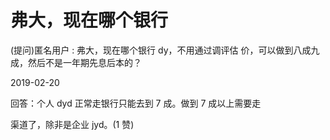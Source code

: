 # 弗大，现在哪个银行

(提问)匿名用户 : 弗大，现在哪个银行 dy，不用通过调评估 价，可以做到八成九成，然后不是一年期先息后本的？

2019-02-20

回答：个人 dyd 正常走银行只能去到 7 成。做到 7 成以上需要走

渠道了，除非是企业 jyd。(1 赞)